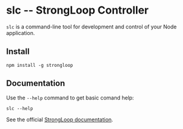 # slc -- StrongLoop Controller

`slc` is a command-line tool for development and control of your Node
application.

## Install

    npm install -g strongloop

## Documentation

Use the `--help` command to get basic comand help:

    slc --help

See the official [StrongLoop documentation](http://docs.strongloop.com/).
